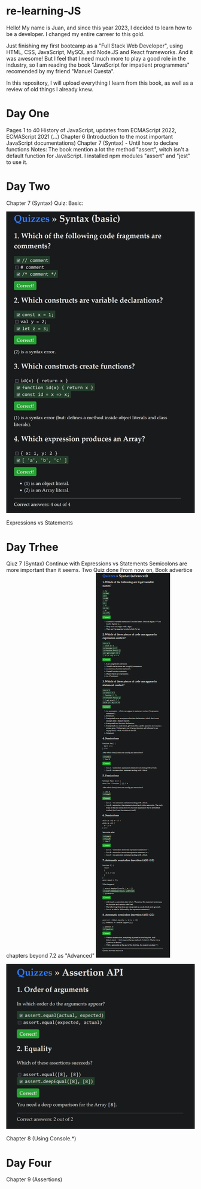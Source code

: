 # re-learning-JS

Hello!
My name is Juan, and since this year 2023, I decided to learn how to be a developer. I changed my entire carreer to this gold.

Just finishing my first bootcamp as a "Full Stack Web Developer", using HTML, CSS, JavaScript, MySQL and Node.JS and React frameworks.
And it was awesome! But I feel that I need much more to play a good role in the industry, so I am reading the book "JavaScript for impatient programmers" recomended by my friend "Manuel Cuesta".

In this repository, I will upload everything I learn from this book, as well as a review of old things I already knew.

# Day One

Pages 1 to 40
History of JavaScript, updates from ECMAScript 2022, ECMAScript 2021 (...)
Chapter 6 (Introduction to the most important JavaScript documentations)
Chapter 7 (Syntax) - Until how to declare functions
Notes:
The book mention a lot the method "assert", witch isn't a default function for JavaScript. I installed npm modules "assert" and "jest" to use it.

# Day Two

Chapter 7 (Syntax)
Quiz: Basic:

![Alt text](<Quiz - Basic-1.jpg>)

Expressions vs Statements

# Day Trhee

Qiuz 7 (Syntax)
Continue with Expressions vs Statements
Semicolons are more important than it seems.
Two Quiz done
From now on, Book advertice chapters beyond 7.2 as "Advanced"
![Alt text](<Captura de pantalla 2023-12-11 121145.png>)

![Alt text](<Captura de pantalla 2023-12-11 121306.png>)

Chapter 8 (Using Console.\*)

# Day Four

Chapter 9 (Assertions)
